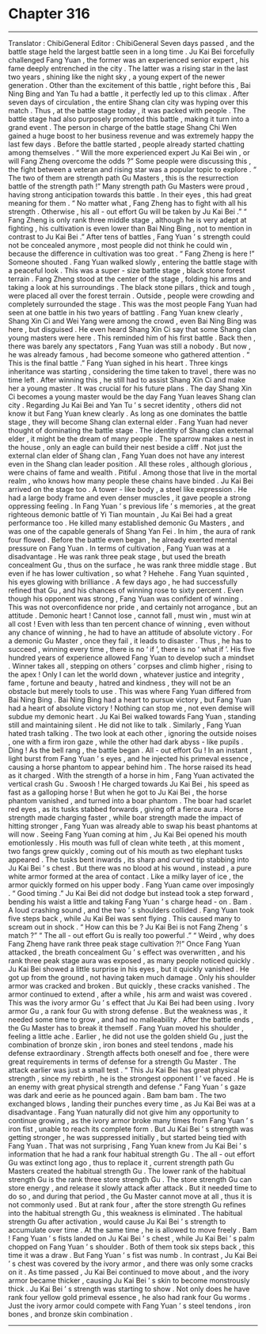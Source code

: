 
# Chapter 316


---

Translator : ChibiGeneral Editor : ChibiGeneral
Seven days passed , and the battle stage held the largest battle seen in a long time .
Ju Kai Bei forcefully challenged Fang Yuan , the former was an experienced senior expert , his fame deeply entrenched in the city . The latter was a rising star in the last two years , shining like the night sky , a young expert of the newer generation .
Other than the excitement of this battle , right before this , Bai Ning Bing and Yan Tu had a battle , it perfectly led up to this climax .
After seven days of circulation , the entire Shang clan city was hyping over this match .
Thus , at the battle stage today , it was packed with people .
The battle stage had also purposely promoted this battle , making it turn into a grand event . The person in charge of the battle stage Shang Chi Wen gained a huge boost to her business revenue and was extremely happy the last few days .
Before the battle started , people already started chatting among themselves .
“ Will the more experienced expert Ju Kai Bei win , or will Fang Zheng overcome the odds ?” Some people were discussing this , the fight between a veteran and rising star was a popular topic to explore .
“ The two of them are strength path Gu Masters , this is the resurrection battle of the strength path !” Many strength path Gu Masters were proud , having strong anticipation towards this battle . In their eyes , this had great meaning for them .
“ No matter what , Fang Zheng has to fight with all his strength . Otherwise , his all - out effort Gu will be taken by Ju Kai Bei .”
“ Fang Zheng is only rank three middle stage , although he is very adept at fighting , his cultivation is even lower than Bai Ning Bing , not to mention in contrast to Ju Kai Bei .” After tens of battles , Fang Yuan ’ s strength could not be concealed anymore , most people did not think he could win , because the difference in cultivation was too great .
“ Fang Zheng is here !” Someone shouted .
Fang Yuan walked slowly , entering the battle stage with a peaceful look .
This was a super - size battle stage , black stone forest terrain .
Fang Zheng stood at the center of the stage , folding his arms and taking a look at his surroundings .
The black stone pillars , thick and tough , were placed all over the forest terrain .
Outside , people were crowding and completely surrounded the stage . This was the most people Fang Yuan had seen at one battle in his two years of battling .
Fang Yuan knew clearly , Shang Xin Ci and Wei Yang were among the crowd , even Bai Ning Bing was here , but disguised . He even heard Shang Xin Ci say that some Shang clan young masters were here .
This reminded him of his first battle .
Back then , there was barely any spectators , Fang Yuan was still a nobody .
But now , he was already famous , had become someone who gathered attention .
“ This is the final battle .” Fang Yuan sighed in his heart .
Three kings inheritance was starting , considering the time taken to travel , there was no time left .
After winning this , he still had to assist Shang Xin Ci and make her a young master . It was crucial for his future plans .
The day Shang Xin Ci becomes a young master would be the day Fang Yuan leaves Shang clan city .
Regarding Ju Kai Bei and Yan Tu ’ s secret identity , others did not know it but Fang Yuan knew clearly .
As long as one dominates the battle stage , they will become Shang clan external elder .
Fang Yuan had never thought of dominating the battle stage . The identity of Shang clan external elder , it might be the dream of many people .
The sparrow makes a nest in the house , only an eagle can build their nest beside a cliff .
Not just the external clan elder of Shang clan , Fang Yuan does not have any interest even in the Shang clan leader position .
All these roles , although glorious , were chains of fame and wealth .
Pitiful .
Among those that live in the mortal realm , who knows how many people these chains have binded .
Ju Kai Bei arrived on the stage too .
A tower - like body , a steel like expression . He had a large body frame and even denser muscles , it gave people a strong oppressing feeling .
In Fang Yuan ’ s previous life ’ s memories , at the great righteous demonic battle of Yi Tian mountain , Ju Kai Bei had a great performance too . He killed many established demonic Gu Masters , and was one of the capable generals of Shang Yan Fei .
In him , the aura of rank four flowed . Before the battle even began , he already exerted mental pressure on Fang Yuan .
In terms of cultivation , Fang Yuan was at a disadvantage . He was rank three peak stage , but used the breath concealment Gu , thus on the surface , he was rank three middle stage .
But even if he has lower cultivation , so what ?
Hehehe .
Fang Yuan squinted , his eyes glowing with brilliance . A few days ago , he had successfully refined that Gu , and his chances of winning rose to sixty percent . Even though his opponent was strong , Fang Yuan was confident of winning .
This was not overconfidence nor pride , and certainly not arrogance , but an attitude .
Demonic heart !
Cannot lose , cannot fall , must win , must win at all cost !
Even with less than ten percent chance of winning , even without any chance of winning , he had to have an attitude of absolute victory .
For a demonic Gu Master , once they fail , it leads to disaster . Thus , he has to succeed , winning every time , there is no ‘ if ’, there is no ‘ what if ’.
His five hundred years of experience allowed Fang Yuan to develop such a mindset .
Winner takes all , stepping on others ’ corpses and climb higher , rising to the apex ! Only I can let the world down , whatever justice and integrity , fame , fortune and beauty , hatred and kindness , they will not be an obstacle but merely tools to use .
This was where Fang Yuan differed from Bai Ning Bing .
Bai Ning Bing had a heart to pursue victory , but Fang Yuan had a heart of absolute victory !
Nothing can stop me , not even demise will subdue my demonic heart .
Ju Kai Bei walked towards Fang Yuan , standing still and maintaining silent .
He did not like to talk .
Similarly , Fang Yuan hated trash talking .
The two look at each other , ignoring the outside noises , one with a firm iron gaze , while the other had dark abyss - like pupils .
Ding !
As the bell rang , the battle began .
All - out effort Gu !
In an instant , light burst from Fang Yuan ’ s eyes , and he injected his primeval essence , causing a horse phantom to appear behind him .
The horse raised its head as it charged .
With the strength of a horse in him , Fang Yuan activated the vertical crash Gu .
Swoosh !
He charged towards Ju Kai Bei , his speed as fast as a galloping horse !
But when he got to Ju Kai Bei , the horse phantom vanished , and turned into a boar phantom .
The boar had scarlet red eyes , as its tusks stabbed forwards , giving off a fierce aura .
Horse strength made charging faster , while boar strength made the impact of hitting stronger , Fang Yuan was already able to swap his beast phantoms at will now .
Seeing Fang Yuan coming at him , Ju Kai Bei opened his mouth emotionlessly .
His mouth was full of clean white teeth , at this moment , two fangs grew quickly , coming out of his mouth as two elephant tusks appeared .
The tusks bent inwards , its sharp and curved tip stabbing into Ju Kai Bei ’ s chest .
But there was no blood at his wound , instead , a pure white armor formed at the area of contact .
Like a milky layer of ice , the armor quickly formed on his upper body .
Fang Yuan came over imposingly .
“ Good timing .” Ju Kai Bei did not dodge but instead took a step forward , bending his waist a little and taking Fang Yuan ’ s charge head - on .
Bam .
A loud crashing sound , and the two ’ s shoulders collided .
Fang Yuan took five steps back , while Ju Kai Bei was sent flying .
This caused many to scream out in shock .
“ How can this be ? Ju Kai Bei is not Fang Zheng ’ s match ?”
“ The all - out effort Gu is really too powerful .”
“ Weird , why does Fang Zheng have rank three peak stage cultivation ?!”
Once Fang Yuan attacked , the breath concealment Gu ’ s effect was overwritten , and his rank three peak stage aura was exposed , as many people noticed quickly .
Ju Kai Bei showed a little surprise in his eyes , but it quickly vanished .
He got up from the ground , not having taken much damage . Only his shoulder armor was cracked and broken .
But quickly , these cracks vanished .
The armor continued to extend , after a while , his arm and waist was covered .
This was the ivory armor Gu ’ s effect that Ju Kai Bei had been using .
Ivory armor Gu , a rank four Gu with strong defense . But the weakness was , it needed some time to grow , and had no malleability . After the battle ends , the Gu Master has to break it themself .
Fang Yuan moved his shoulder , feeling a little ache .
Earlier , he did not use the golden shield Gu , just the combination of bronze skin , iron bones and steel tendons , made his defense extraordinary .
Strength affects both oneself and foe , there were great requirements in terms of defense for a strength Gu Master .
The attack earlier was just a small test .
“ This Ju Kai Bei has great physical strength , since my rebirth , he is the strongest opponent I ’ ve faced . He is an enemy with great physical strength and defense .” Fang Yuan ’ s gaze was dark and eerie as he pounced again .
Bam bam bam .
The two exchanged blows , landing their punches every time , as Ju Kai Bei was at a disadvantage .
Fang Yuan naturally did not give him any opportunity to continue growing , as the ivory armor broke many times from Fang Yuan ’ s iron fist , unable to reach its complete form .
But Ju Kai Bei ’ s strength was getting stronger , he was suppressed initially , but started being tied with Fang Yuan .
That was not surprising , Fang Yuan knew from Ju Kai Bei ’ s information that he had a rank four habitual strength Gu .
The all - out effort Gu was extinct long ago , thus to replace it , current strength path Gu Masters created the habitual strength Gu .
The lower rank of the habitual strength Gu is the rank three store strength Gu .
The store strength Gu can store energy , and release it slowly attack after attack . But it needed time to do so , and during that period , the Gu Master cannot move at all , thus it is not commonly used .
But at rank four , after the store strength Gu refines into the habitual strength Gu , this weakness is eliminated .
The habitual strength Gu after activation , would cause Ju Kai Bei ’ s strength to accumulate over time . At the same time , he is allowed to move freely .
Bam !
Fang Yuan ’ s fists landed on Ju Kai Bei ’ s chest , while Ju Kai Bei ’ s palm chopped on Fang Yuan ’ s shoulder .
Both of them took six steps back , this time it was a draw .
But Fang Yuan ’ s fist was numb . In contrast , Ju Kai Bei ’ s chest was covered by the ivory armor , and there was only some cracks on it .
As time passed , Ju Kai Bei continued to move about , and the ivory armor became thicker , causing Ju Kai Bei ’ s skin to become monstrously thick .
Ju Kai Bei ’ s strength was starting to show .
Not only does he have rank four yellow gold primeval essence , he also had rank four Gu worms .
Just the ivory armor could compete with Fang Yuan ’ s steel tendons , iron bones , and bronze skin combination .

---

